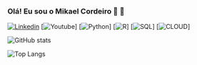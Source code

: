 ### Olá! Eu sou o Mikael Cordeiro 🔬 🤖

[![Linkedin](https://img.shields.io/badge/LinkedIn-0077B5?style=for-the-badge&logo=linkedin&logoColor=white/)](https://www.linkedin.com/feed/)
[![Youtube](https://img.shields.io/badge/YouTube-FF0000?style=for-the-badge&logo=youtube&logoColor=white/)]
[![Python](https://img.shields.io/badge/Python-14354C?style=for-the-badge&logo=python&logoColor=white/)]
[![R](https://img.shields.io/badge/R-276DC3?style=for-the-badge&logo=r&logoColor=white/)]
[![SQL](https://img.shields.io/badge/Microsoft_SQL_Server-CC2927?style=for-the-badge&logo=microsoft-sql-server&logoColor=white/)]
[![CLOUD](https://img.shields.io/badge/Google_Cloud-4285F4?style=for-the-badge&logo=google-cloud&logoColor=white/)]

![ GitHub stats](https://github-readme-stats.vercel.app/api?username=anuraghazra&show_icons=true&theme=radical)

![Top Langs](https://github-readme-stats.vercel.app/api/top-langs/?username=anuraghazra&hide_progress=true)
